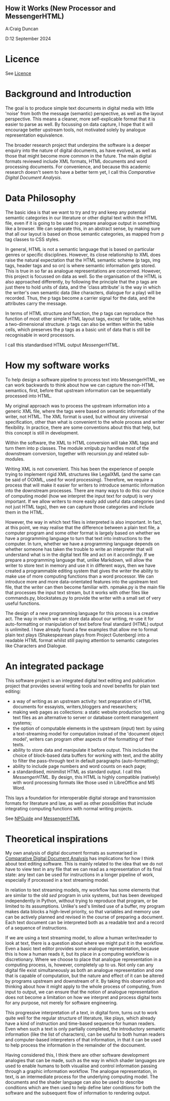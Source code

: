 How it Works (New Processor and MessengerHTML)
--------

A:Craig Duncan

D:12 September 2024

# Licence

See [Licence](LICENCE.md)

# Background and Introduction

The goal is to produce simple text documents in digital media with little 'noise' from both the message (semantic) perspective, as well as the layout perspective.  This means a cleaner, more self-explicable format that it is easier to parse as well.   By focussing on data capture, I hope that it will encourage better upstream tools, not motivated solely by analogue representation equivalence.

The broader research project that underpins the software is a deeper enquiry into the nature of digital documents, as have evolved, as well as those that might become more common in the future.  The main digital formats reviewed include XML formats, HTML documents and word processing documents.  For convenience, and because this academic research doesn't seem to have a better term yet, I call this *Comparative Digital Document Analysis*.  

# Data Philosophy

The basic idea is that we want to try and try and keep any potential semantic categories in our literature or other digital text within the HTML file, even if it is going to be used to prepare analogue output in something like a browser.  We can separate this, in an abstract sense, by making sure that all our layout is based on those semantic categories, as mapped from p tag classes to CSS styles.  

In general, HTML is not a semantic language that is based on particular genres or specific disciplines.  However, its close relationship to XML does raise the natural expectation that the HTML semantic scheme (p tags, img tags, header tags and so on) is where semantic information gets stored.  This is true in so far as analogue representations are concerned.  However, this project is focussed on data as well.  So the organisation of the HTML is also approached differently, by following the principle that the p tags are just there to hold units of data, and the 'class attribute' is the way in which the writer's own semantic data (like characters, dialogue for a play) will be recorded.   Thus, the p tags become a carrier signal for the data, and the attributes carry the message.

In terms of HTML structure and function, the p tags can reproduce the function of most other simple HTML layout tags, except for table, which has a two-dimensional structure.  p tags can also be written within the table cells, which preserves the p tags as a basic unit of data that is still be recognisable in word processors.  

I call this standardised HTML output *MessengerHTML*.

# How my software works

To help design a software pipeline to process text into MessengerHTML, we can work backwards to think about how we can capture the non-HTML semantics, first, before that upstream information can be sequentially processed into HTML.

My original approach was to process the upstream information into a generic XML file, where the tags were based on semantic information of the writer, not HTML.  The XML format is used, but without any universal specification, other than what is convenient to the whole process and writer flexibility.  In practice, there are some conventions about this that help, but this concept is still in development.  

Within the software, the XML to HTML conversion will take XML tags and turn them into p classes.  The module xmlpub.py handles most of the downstream conversion, together with recursion.py and related sub-modules.

Writing XML is not convenient.  This has been the experience of people trying to implement rigid XML structures like LegalXML (and the same can be said of OOXML, used for word processing).   Therefore, we require a process that will make it easier for writers to introduce semantic information into the downstream processes.  There are many ways to do this: our choice of computing model (how we interpret the input text for output) is very important.  If we allow writers to more easily add useful data categories (and not just HTML tags), then we can capture those categories and include them in the HTML.

However, the way in which text files is interpreted is also important.  In fact, at this point, we may realise that the difference between a plain text file, a computer program and some other format is largely based on whether we have a programming language to turn that text into instructions to the computer.  In turn, whether we have a programming language depends on whether someone has taken the trouble to write an interpreter that will understand what is in the digital text file and act on it accordingly.  If we prepare a programming language that, unlike Markdown, will allow the writer to store text in memory and use it in different ways, then we have created a programmable editing system that gives the writer the ability to make use of more computing functions than a word processor.  We can introduce more and more data-orientated features into the upstream text file, that the writer can then become familiar with.  npmake.py is the main file that processes the input text stream, but it works with other files like commands.py, blockstates.py to provide the writer with a small set of very useful functions.

The design of a new programming language for this process is a creative act.  The way in which we can store data about our writing, re-use it for auto-formatting or manipulation of text before final standard (HTML) output is unlimited.  I have already found a few examples that allow me to format plain text plays (Shakespearean plays from Project Gutenberg) into a readable HTML format whilst still paying attention to semantic categories like Characters and Dialogue.

# An integrated package

This software project is an integrated digital text editing and publication project that provides several writing tools and novel benefits for plain text editing:

- a way of writing as an upstream activity: text preparation of HTML documents for essayists, writers,bloggers and researchers;
- making web pages as collections: a static website production tool, using text files as an alternative to server or database content management systems;
- the option of computable elements in the upstream (input) text: by using a text-streaming model for computation instead of the 'document object model', writers can program other aspects of the formatting of their texts.
- ability to store data and manipulate it before output. This includes the choice of block-based data buffers for working with text, and the ability to filter the pass-through text in default paragraphs (auto-formatting);
- ability to include page numbers and word counts on each page;
- a standardised, minimilist HTML as standard output.  I call this *MessengerHTML*.  By design, this HTML is highly compatible (natively) with word processing formats like those used in LibreOffice and MS Word.

This lays a foundation for interoperable digital storage and transmission formats for literature and law, as well as other possibilities that include integrating computing functions with normal writing projects.

See [NPGuide](NPGuide.md) and [MessengerHTML](MessengerHTML.md)

# Theoretical inspirations

My own analysis of digital document formats as summarised in [Comparative Digital Document Analysis](ComparativeDigitalDocAnalysis.md) has implications for how I think about text editing software.  This is mainly related to the idea that we do not have to view text in any file that we can read as a representation of its final state: any text can be used for instructions in a longer pipeline of work, especially if processed in a text streaming model.  

In relation to text streaming models, my workflow has some elements that are similar to the old <i>sed</i> program in unix systems, but has been developed independently in Python, without trying to reproduce that program, or be limited to its assumptions.  Unlike's sed's limited use of a buffer, my program makes data blocks a high-level priority, so that variables and memory use can be actively planned and revised in the course of preparing a document.  Each text document can be interpreted both as a readable text and a record of a sequence of instructions.

If we are using a text streaming model, to allow a human writer/reader to look at text, there is a question about where we might put it in the workflow.  Even a basic text editor provides some analogue representation, because this is how a human reads it, but its place in a computing workflow is discretionary.  Where we choose to place that analogue representation in a computing process, is, however, completely up to us.  Not only can any digital file exist simultaneously as both an analogue representation and one that is capable of computation, but the nature and effect of it can be altered by programs upstream and downstream of it.  By taking this observation and thinking about how it might apply to the whole process of computing, from input to output, we can ensure that the notion of analogue representation does not become a limitation on how we interpret and process digital texts for any purpose, not merely for software engineering.  

This progressive interpretation of a text, in digital form, turns out to work quite well for the regular structure of literature, like plays, which already have a kind of instruction and time-based sequence for human readers.  Even when such a text is only partially completed, the introductory semantic information (like the list of characters), can be useful to both human readers and computer-based interpreters of that information, in that it can be used to help process the information in the remainder of the docoument.   

Having considered this, I think there are other software development analogies that can be made, such as the way in which shader languages are used to enable humans to both visualise and control information passing through a graphic information workflow.  The analogue representation, in text, is an intermediate process for the underlying computing model.  The documents and the shader language can also be used to describe conditions which are then used to help define later conditions for both the software and the subsequent flow of information to rendering output.